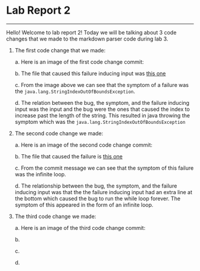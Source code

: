 # Lab Report 2

---

Hello! Welcome to lab report 2! Today we will be talking about 3 code changes that we made to the markdown parser code during lab 3.

1. The first code change that we made:

    a. Here is an image of the first code change commit:

    b. The file that caused this failure inducing input was [this one](https://github.com/Tyler-Culp/markdown-parser/blob/main/break-file.md)

    c. From the image above we can see that the symptom of a failure was the `java.lang.StringIndexOutOfBoundsException`.

    d. The relation between the bug, the symptom, and the failure inducing input was the input and the bug were the ones that caused the index to increase past the length of the string. This resulted in java throwing the symptom which was the `java.lang.StringIndexOutOfBoundsException`

2. The second code change we made:

    a. Here is an image of the second code change commit:

    b. The file that caused the failure is [this one](https://github.com/Tyler-Culp/markdown-parser/blob/main/test-file.md)

    c. From the commit message we can see that the symptom of this failure was the infinite loop.

    d. The relationship between the bug, the symptom, and the failure inducing input was that the the failure inducing input had an extra line at the bottom which caused the bug to run the while loop forever. The symptom of this appeared in the form of an infinite loop.

3. The third code change we made:

    a. Here is an image of the third code change commit:

    b.

    c.

    d.
